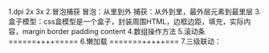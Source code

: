 1.dpi   2x  3x 
2.冒泡捕获  冒泡：从里到外  捕获：从外到里，最外层元素到最里层
3.盒子模型：css盒模型是一个盒子，封装周围HTML，边框边距，填充，实际内容，margin border padding content
4.数组操作方法
5.滚动条 ======++++=====
6.懒加载 =======+++++===
7.三级联动：